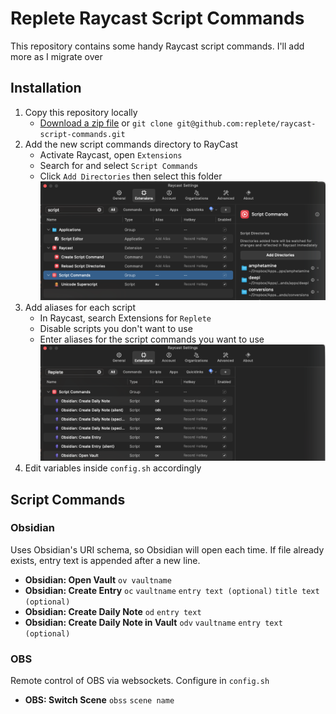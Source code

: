 # Replete Raycast Script Commands

This repository contains some handy Raycast script commands. I'll add more as I migrate over

## Installation

1) Copy this repository locally
    * [Download a zip file](https://github.com/replete/raycast-script-commands/archive/refs/heads/main.zip) or
    `git clone git@github.com:replete/raycast-script-commands.git`
2) Add the new script commands directory to RayCast
    * Activate Raycast, open `Extensions`
    * Search for and select `Script Commands`
    * Click `Add Directories` then select this folder
    ![Raycast Add directories screenshot](images/install-add-directory.png)
3) Add aliases for each script
    * In Raycast, search Extensions for `Replete`
    * Disable scripts you don't want to use
    * Enter aliases for the script commands you want to use
    ![Raycast Add directories screenshot](images/install-aliases.png)
4) Edit variables inside `config.sh` accordingly

## Script Commands

### Obsidian

Uses Obsidian's URI schema, so Obsidian will open each time.
If file already exists, entry text is appended after a new line.

* **Obsidian: Open Vault** `ov vaultname`
* **Obsidian: Create Entry** `oc` `vaultname`  `entry text (optional)` `title text (optional)` 
* **Obsidian: Create Daily Note** `od` `entry text`
* **Obsidian: Create Daily Note in Vault** `odv` `vaultname` `entry text (optional)`


### OBS

Remote control of OBS via websockets.
Configure in `config.sh`

* **OBS: Switch Scene** `obss` `scene name`